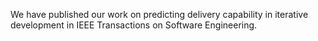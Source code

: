 We have published our work on predicting delivery capability in iterative development in IEEE Transactions on Software Engineering. 